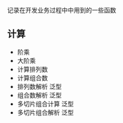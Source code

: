 记录在开发业务过程中中用到的一些函数

## 计算
- 阶乘
- 大阶乘
- 计算排列数
- 计算组合数
- 排列数解析 泛型
- 组合数解析 泛型
- 多切片组合计算 泛型
- 多切片组合解析 泛型

